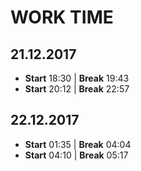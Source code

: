 # WORK TIME
## 21.12.2017
* **Start** 18:30 | **Break** 19:43
* **Start** 20:12 | **Break** 22:57
## 22.12.2017
* **Start** 01:35 | **Break** 04:04
* **Start** 04:10 | **Break** 05:17

